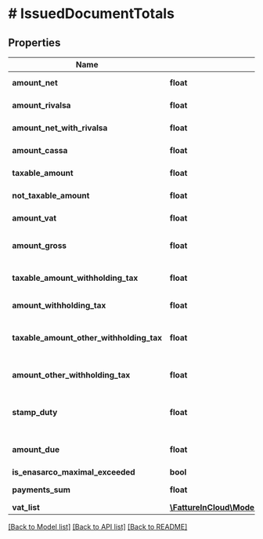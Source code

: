 # # IssuedDocumentTotals

## Properties

Name | Type | Description | Notes
------------ | ------------- | ------------- | -------------
**amount_net** | **float** | Total net amount. |
**amount_rivalsa** | **float** | Rivalsa amount. | [optional]
**amount_net_with_rivalsa** | **float** | Net amount with rivalsa. | [optional]
**amount_cassa** | **float** | Cassa amount. | [optional]
**taxable_amount** | **float** | Taxable amount. | [optional]
**not_taxable_amount** | **float** | Not taxable amount. | [optional]
**amount_vat** | **float** | Total vat amount. |
**amount_gross** | **float** | Total grosas amount. |
**taxable_amount_withholding_tax** | **float** | Taxable withholding tax amount. | [optional]
**amount_withholding_tax** | **float** | Withholding tax amount. | [optional]
**taxable_amount_other_withholding_tax** | **float** | Other withholding tax taxable amount. | [optional]
**amount_other_withholding_tax** | **float** | Other withholding tax amount. | [optional]
**stamp_duty** | **float** | Stamp duty value [0 if not present]. | [optional]
**amount_due** | **float** | Total amount due. |
**is_enasarco_maximal_exceeded** | **bool** |  |
**payments_sum** | **float** | Payments sum. |
**vat_list** | [**\FattureInCloud\Model\IssuedDocumentTotalsVatList**](IssuedDocumentTotalsVatList.md) |  | [optional]

[[Back to Model list]](../../README.md#models) [[Back to API list]](../../README.md#endpoints) [[Back to README]](../../README.md)
